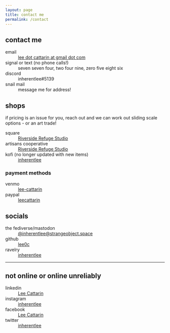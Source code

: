 ```yaml
---
layout: page
title: contact me
permalink: /contact
---
```


## contact me

<dl>
    <dt><i aria-hidden="true" class="fa-solid fa-envelope"></i> email</dt>
    <dd><a href="mailto:lee.cattarin@gmail.com" target="_blank">lee dot cattarin at gmail dot com</a></dd>
    <dt><i aria-hidden="true" class="fa-solid fa-mobile-retro"></i> signal or text (no phone calls!)</dt>
    <dd>seven seven four, two four nine, zero five eight six</dd>
    <dt><i aria-hidden="true" class="fa-brands fa-discord"></i> discord</dt>
    <dd>inherentlee#5139</dd>
    <dt><i aria-hidden="true" class="fa-solid fa-envelopes-bulk"></i> snail mail</dt>
    <dd>message me for address!</dd>
</dl>

## shops

if pricing is an issue for you, reach out and we can work out sliding scale options - or an art trade!

<dl>
    <dt><i aria-hidden="true" class="fa-regular fa-square"></i> square</dt>
    <dd><a href="https://riverside-refuge.square.site/" target="_blank">Riverside Refuge Studio</a></dd>
    <dt><i aria-hidden="true" class="fa-solid fa-egg"></i> artisans cooperative</dt>
    <dd><a href="https://artisans.coop/pages/seller-profiles/riverside-refuge-studio" target="_blank">Riverside Refuge Studio</a></dd>
    <dt><i aria-hidden="true" class="fa-solid fa-mug-saucer"></i> kofi (no longer updated with new items)</dt>
    <dd><a href="https://ko-fi.com/inherentlee" target="_blank">inherentlee</a></dd>
</dl>

### payment methods

<dl>
    <dt><i aria-hidden="true" class="fa-solid fa-comment-dollar"></i> venmo</dt>
    <dd><a href="https://www.venmo.com/u/lee-cattarin" target="_blank">lee-cattarin</a></dd>
    <dt><i aria-hidden="true" class="fa-brands fa-paypal"></i> paypal</dt>
    <dd><a href="https://paypal.me/leecattarin?country.x=US&locale.x=en_US" target="_blank">leecattarin</a></dd>
</dl>

## socials

<dl>
    <dt><i aria-hidden="true" class="fa-brands fa-mastodon"></i> the fediverse/mastodon</dt>
    <dd><a rel="me" href="https://strangeobject.space/@inherentlee" target="_blank">@inherentlee@strangeobject.space</a></dd>
    <dt><i aria-hidden="true" class="fa-brands fa-github"></i> github</dt>
    <dd><a href="https://github.com/lee0c" target="_blank">lee0c</a></dd>
    <dt><i aria-hidden="true" class="fa-brands fa-ravelry"></i> ravelry</dt>
    <dd><a href="https://www.ravelry.com/people/inherentlee" target="_blank">inherentlee</a></dd>
</dl>

---

## not online or online unreliably

<dl>
    <dt><i aria-hidden="true" class="fa-brands fa-linkedin"></i> linkedin</dt>
    <dd><a href="https://www.linkedin.com/in/lee-cattarin-5a0b39128/" target="_blank">Lee Cattarin</a></dd>
    <dt><i aria-hidden="true" class="fa-brands fa-instagram"></i> instagram</dt>
    <dd><a href="https://instagram.com/inherentlee" target="_blank">inherentlee</a></dd>
    <dt><i aria-hidden="true" class="fa-brands fa-facebook"></i> facebook</dt>
    <dd><a href="https://www.facebook.com/lee.cattarin.50/" target="_blank">Lee Cattarin</a></dd>
    <dt><i aria-hidden="true" class="fa-brands fa-twitter"></i> twitter</dt>
    <dd><a href="https://twitter.com/inherentlee" target="_blank">inherentlee</a></dd>
</dl>

